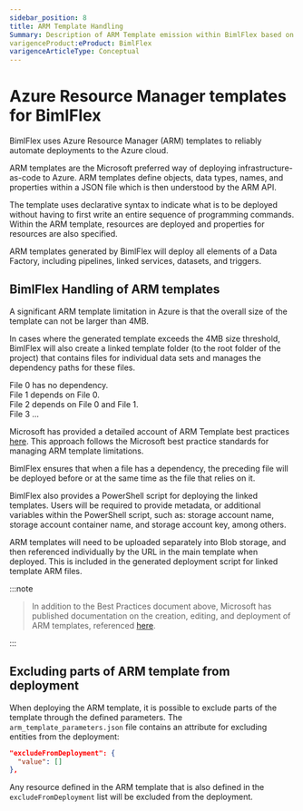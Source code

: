 ```yaml
---
sidebar_position: 8
title: ARM Template Handling
Summary: Description of ARM Template emission within BimlFlex based on Azure size restriction(s)
varigenceProduct:eProduct: BimlFlex
varigenceArticleType: Conceptual
---
```


# Azure Resource Manager templates for BimlFlex

BimlFlex uses Azure Resource Manager (ARM) templates to reliably automate deployments to the Azure cloud.

ARM templates are the Microsoft preferred way of deploying infrastructure-as-code to Azure. ARM templates define objects, data types, names, and properties within a JSON file which is then understood by the ARM API.

The template uses declarative syntax to indicate what is to be deployed without having to first write an entire sequence of programming commands. Within the ARM template, resources are deployed and properties for resources are also specified.

ARM templates generated by BimlFlex will deploy all elements of a Data Factory, including pipelines, linked services, datasets, and triggers.

## BimlFlex Handling of ARM templates

A significant ARM template limitation in Azure is that the overall size of the template can not be larger than 4MB.

In cases where the generated template exceeds the 4MB size threshold, BimlFlex will also create a linked template folder (to the root folder of the project) that contains files for individual data sets and manages the dependency paths for these files.

File 0 has no dependency.  
File 1 depends on File 0.  
File 2 depends on File 0 and File 1.  
File 3 ...  

Microsoft has provided a detailed account of ARM Template best practices [here](https://docs.microsoft.com/en-us/azure/azure-resource-manager/templates/template-best-practices). This approach follows the Microsoft best practice standards for managing ARM template limitations.

BimlFlex ensures that when a file has a dependency, the preceding file will be deployed before or at the same time as the file that relies on it.

BimlFlex also provides a PowerShell script for deploying the linked templates. Users will be required to provide metadata, or additional variables within the PowerShell script, such as: storage account name, storage account container name, and storage account key, among others.

ARM templates will need to be uploaded separately into Blob storage, and then referenced individually by the URL in the main template when deployed. This is included in the generated deployment script for linked template ARM files.
:::note


> In addition to the Best Practices document above, Microsoft has published documentation on the creation, editing, and deployment of ARM templates, referenced [here](https://docs.microsoft.com/en-us/azure/azure-resource-manager/templates/quickstart-create-templates-use-the-portal).

:::


## Excluding parts of ARM template from deployment

When deploying the ARM template, it is possible to exclude parts of the template through the defined parameters.
The `arm_template_parameters.json` file contains an attribute for excluding entities from the deployment:

``` json
"excludeFromDeployment": {
  "value": []
},
```

Any resource defined in the ARM template that is also defined in the `excludeFromDeployment` list will be excluded from the deployment.
